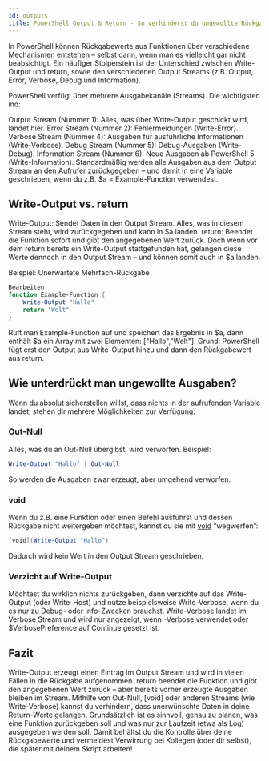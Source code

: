 ```yaml
---
id: outputs
title: PowerShell Output & Return - So verhinderst du ungewollte Rückgaben
---
```


In PowerShell können Rückgabewerte aus Funktionen über verschiedene Mechanismen entstehen – selbst dann, wenn man es vielleicht gar nicht beabsichtigt. Ein häufiger Stolperstein ist der Unterschied zwischen Write-Output und return, sowie den verschiedenen Output Streams (z.B. Output, Error, Verbose, Debug und Information).

PowerShell verfügt über mehrere Ausgabekanäle (Streams). Die wichtigsten ind:

Output Stream (Nummer 1): Alles, was über Write-Output geschickt wird, landet hier.
Error Stream (Nummer 2): Fehlermeldungen (Write-Error).
Verbose Stream (Nummer 4): Ausgaben für ausführliche Informationen (Write-Verbose).
Debug Stream (Nummer 5): Debug-Ausgaben (Write-Debug).
Information Stream (Nummer 6): Neue Ausgaben ab PowerShell 5 (Write-Information).
Standardmäßig werden alle Ausgaben aus dem Output Stream an den Aufrufer zurückgegeben – und damit in eine Variable geschrieben, wenn du z.B. $a = Example-Function verwendest.

## Write-Output vs. return
Write-Output: Sendet Daten in den Output Stream. Alles, was in diesem Stream steht, wird zurückgegeben und kann in $a landen.
return: Beendet die Funktion sofort und gibt den angegebenen Wert zurück. Doch wenn vor dem return bereits ein Write-Output stattgefunden hat, gelangen diese Werte dennoch in den Output Stream – und können somit auch in $a landen.

Beispiel: Unerwartete Mehrfach-Rückgabe
```powershell
Bearbeiten
function Example-Function {
    Write-Output "Hallo"
    return "Welt"
}
```
Ruft man Example-Function auf und speichert das Ergebnis in $a, dann enthält $a ein Array mit zwei Elementen: ["Hallo","Welt"].
Grund: PowerShell fügt erst den Output aus Write-Output hinzu und dann den Rückgabewert aus return.

## Wie unterdrückt man ungewollte Ausgaben?
Wenn du absolut sicherstellen willst, dass nichts in der aufrufenden Variable landet, stehen dir mehrere Möglichkeiten zur Verfügung:

### Out-Null

Alles, was du an Out-Null übergibst, wird verworfen. Beispiel:
```powershell
Write-Output "Hallo" | Out-Null
```
So werden die Ausgaben zwar erzeugt, aber umgehend verworfen.

### void

Wenn du z.B. eine Funktion oder einen Befehl ausführst und dessen Rückgabe nicht weitergeben möchtest, kannst du sie mit [void](...) “wegwerfen”:
```powershell
[void](Write-Output "Hallo")
```
Dadurch wird kein Wert in den Output Stream geschrieben.

### Verzicht auf Write-Output

Möchtest du wirklich nichts zurückgeben, dann verzichte auf das Write-Output (oder Write-Host) und nutze beispielsweise Write-Verbose, wenn du es nur zu Debug- oder Info-Zwecken brauchst.
Write-Verbose landet im Verbose Stream und wird nur angezeigt, wenn -Verbose verwendet oder $VerbosePreference auf Continue gesetzt ist.


## Fazit
Write-Output erzeugt einen Eintrag im Output Stream und wird in vielen Fällen in die Rückgabe aufgenommen.
return beendet die Funktion und gibt den angegebenen Wert zurück – aber bereits vorher erzeugte Ausgaben bleiben im Stream.
Mithilfe von Out-Null, [void] oder anderen Streams (wie Write-Verbose) kannst du verhindern, dass unerwünschte Daten in deine Return-Werte gelangen.
Grundsätzlich ist es sinnvoll, genau zu planen, was eine Funktion zurückgeben soll und was nur zur Laufzeit (etwa als Log) ausgegeben werden soll.
Damit behältst du die Kontrolle über deine Rückgabewerte und vermeidest Verwirrung bei Kollegen (oder dir selbst), die später mit deinem Skript arbeiten!